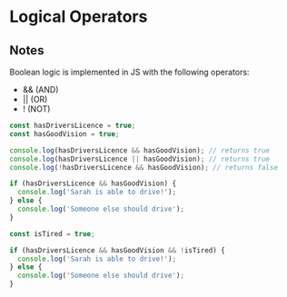 # Logical Operators

## Notes

Boolean logic is implemented in JS with the following operators:

* && (AND)
* || (OR)
* ! (NOT)

```javascript
const hasDriversLicence = true;
const hasGoodVision = true;

console.log(hasDriversLicence && hasGoodVision); // returns true
console.log(hasDriversLicence || hasGoodVision); // returns true
console.log(!hasDriversLicence && hasGoodVision); // returns false

if (hasDriversLicence && hasGoodVision) {
  console.log('Sarah is able to drive!');
} else {
  console.log('Someone else should drive');
}

const isTired = true;

if (hasDriversLicence && hasGoodVision && !isTired) {
  console.log('Sarah is able to drive!');
} else {
  console.log('Someone else should drive');
}
```
